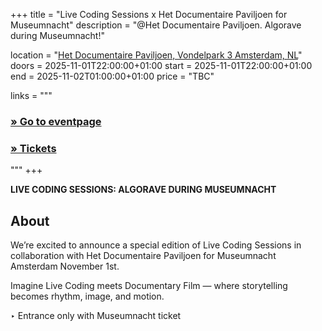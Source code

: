 +++
title       = "Live Coding Sessions x Het Documentaire Paviljoen for Museumnacht"
description = "@Het Documentaire Paviljoen. Algorave during Museumnacht!"

location    = "[Het Documentaire Paviljoen, Vondelpark 3 Amsterdam, NL](https://www.openstreetmap.org/way/57857054)"
doors       = 2025-11-01T22:00:00+01:00
start       = 2025-11-01T22:00:00+01:00
end         = 2025-11-02T01:00:00+01:00
price       = "TBC"

links = """
  ### [» Go to eventpage ](https://livecodingsessions.nl/sessions/museumnacht25/)
  ### [» Tickets ](https://museumnacht.amsterdam/night/musea/het-documentaire-paviljoen)
"""
+++

**LIVE CODING SESSIONS: ALGORAVE DURING MUSEUMNACHT**

## About

We’re excited to announce a special edition of Live Coding Sessions in collaboration with Het Documentaire Paviljoen for Museumnacht Amsterdam November 1st.

Imagine Live Coding meets Documentary Film — where storytelling becomes rhythm, image, and motion.

‣ Entrance only with Museumnacht ticket
